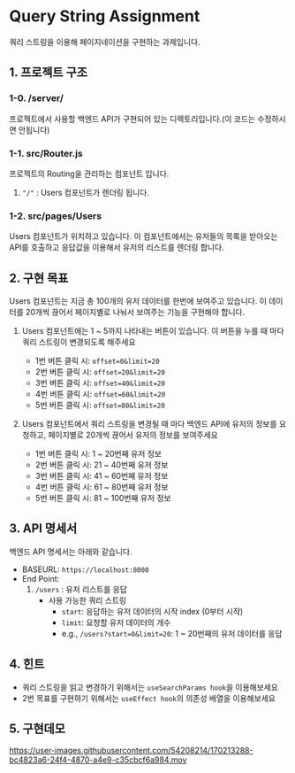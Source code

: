 # Query String Assignment

쿼리 스트링을 이용해 페이지네이션을 구현하는 과제입니다.

## 1. 프로젝트 구조

### 1-0. /server/

프로젝트에서 사용할 백엔드 API가 구현되어 있는 디렉토리입니다.(이 코드는 수정하시면 안됩니다)

### 1-1. src/Router.js

프로젝트의 Routing을 관리하는 컴포넌트 입니다.

1. `"/"` : Users 컴포넌트가 렌더링 됩니다.

### 1-2. src/pages/Users

Users 컴포넌트가 위치하고 있습니다. 이 컴포넌트에서는 유저들의 목록을 받아오는 API를 호출하고
응답값을 이용해서 유저의 리스트를 렌더링 합니다.

## 2. 구현 목표

Users 컴포넌트는 지금 총 100개의 유저 데이터를 한번에 보여주고 있습니다. 이 데이터를 20개씩 끊어서 페이지별로 나눠서 보여주는 기능을 구현해야 합니다.

1. Users 컴포넌트에는 1 ~ 5까지 나타내는 버튼이 있습니다. 이 버튼을 누를 때 마다 쿼리 스트링이 변경되도록 해주세요

   - 1번 버튼 클릭 시: `offset=0&limit=20`
   - 2번 버튼 클릭 시: `offset=20&limit=20`
   - 3번 버튼 클릭 시: `offset=40&limit=20`
   - 4번 버튼 클릭 시: `offset=60&limit=20`
   - 5번 버튼 클릭 시: `offset=80&limit=20`

2. Users 컴포넌트에서 쿼리 스트링을 변경될 때 마다 백엔드 API에 유저의 정보를 요청하고, 페이지별로 20개씩 끊어서 유저의 정보를 보여주세요

   - 1번 버튼 클릭 시: 1 ~ 20번째 유저 정보
   - 2번 버튼 클릭 시: 21 ~ 40번째 유저 정보
   - 3번 버튼 클릭 시: 41 ~ 60번째 유저 정보
   - 4번 버튼 클릭 시: 61 ~ 80번째 유저 정보
   - 5번 버튼 클릭 시: 81 ~ 100번째 유저 정보

## 3. API 명세서

백엔드 API 명세서는 아래와 같습니다.

- BASEURL: `https://localhost:8000`
- End Point:
  1. `/users` : 유저 리스트를 응답
     - 사용 가능한 쿼리 스트링
       - `start`: 응답하는 유저 데이터의 시작 index (0부터 시작)
       - `limit`: 요청할 유저 데이터의 개수
       - e.g., `/users?start=0&limit=20`: 1 ~ 20번째의 유저 데이터를 응답

## 4. 힌트

- 쿼리 스트링을 읽고 변경하기 위해서는 `useSearchParams hook`을 이용해보세요
- 2번 목표를 구현하기 위해서는 `useEffect hook`의 의존성 배열을 이용해보세요

## 5. 구현데모

https://user-images.githubusercontent.com/54208214/170213288-bc4823a6-24f4-4870-a4e9-c35cbcf6a984.mov
